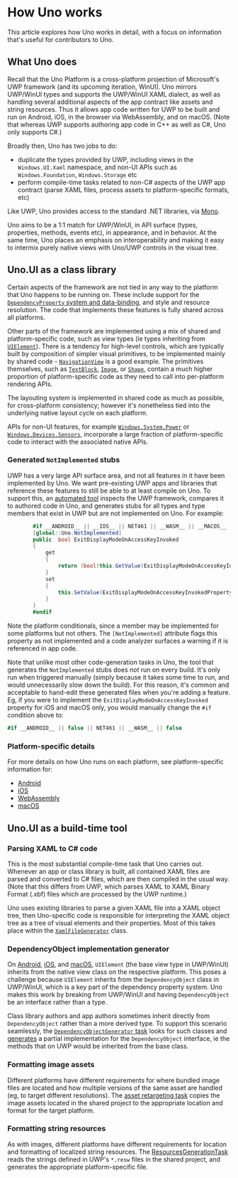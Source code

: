 # How Uno works

This article explores how Uno works in detail, with a focus on information that's useful for contributors to Uno. 

## What Uno does

Recall that the  Uno Platform is a cross-platform projection of Microsoft's UWP framework (and its upcoming iteration, WinUI). Uno mirrors UWP/WinUI types and supports the UWP/WinUI XAML dialect, as well as handling several additional aspects of the app contract like assets and string resources. Thus it allows app code written for UWP to be built and run on Android, iOS, in the browser via WebAssembly, and on macOS. (Note that whereas UWP supports authoring app code in C++ as well as C#, Uno only supports C#.)

Broadly then, Uno has two jobs to do:

* duplicate the types provided by UWP, including views in the `Windows.UI.Xaml` namespace, and non-UI APIs such as `Windows.Foundation`, `Windows.Storage` etc
* perform compile-time tasks related to non-C# aspects of the UWP app contract (parse XAML files, process assets to platform-specific formats, etc)

Like UWP, Uno provides access to the standard .NET libraries, via [Mono](https://www.mono-project.com/).

Uno aims to be a 1:1 match for UWP/WinUI, in API surface (types, properties, methods, events etc), in appearance, and in behavior. At the same time, Uno places an emphasis on interoperability and making it easy to intermix purely native views with Uno/UWP controls in the visual tree.

## Uno.UI as a class library

Certain aspects of the framework are not tied in any way to the platform that Uno happens to be running on. These include support for the [`DependencyProperty` system and data-binding](https://docs.microsoft.com/en-us/windows/uwp/xaml-platform/dependency-properties-overview), and style and resource resolution. The code that implements these features is fully shared across all platforms.

Other parts of the framework are implemented using a mix of shared and platform-specific code, such as view types (ie types inheriting from [`UIElement`](https://docs.microsoft.com/en-us/uwp/api/windows.ui.xaml.uielement)). There is a tendency for high-level controls, which are typically built by composition of simpler visual primitives, to be implemented mainly by shared code - [`NavigationView`](https://github.com/unoplatform/uno/tree/master/src/Uno.UI/UI/Xaml/Controls/NavigationView) is a good example. The primitives themselves, such as [`TextBlock`](https://github.com/unoplatform/uno/tree/master/src/Uno.UI/UI/Xaml/Controls/TextBlock), [`Image`](https://github.com/unoplatform/uno/tree/master/src/Uno.UI/UI/Xaml/Controls/Image), or [`Shape`](https://github.com/unoplatform/uno/tree/master/src/Uno.UI/UI/Xaml/Shapes), contain a much higher proportion of platform-specific code as they need to call into per-platform rendering APIs.

The layouting system is implemented in shared code as much as possible, for cross-platform consistency; however it's nonetheless tied into the underlying native layout cycle on each platform.

APIs for non-UI features, for example [`Windows.System.Power`](../features/windows-system-power.md) or [`Windows.Devices.Sensors`](../features/windows-devices-sensors.md), incorporate a large fraction of platform-specific code to interact with the associated native APIs.

### Generated `NotImplemented` stubs

UWP has a very large API surface area, and not all features in it have been implemented by Uno. We want pre-existing UWP apps and libraries that reference these features to still be able to at least compile on Uno. To support this, an [automated tool](https://github.com/unoplatform/uno/tree/master/src/Uno.UWPSyncGenerator) inspects the UWP framework, compares it to authored code in Uno, and generates stubs for all types and type members that exist in UWP but are not implemented on Uno. For example:

```csharp
		#if __ANDROID__ || __IOS__ || NET461 || __WASM__ || __MACOS__
		[global::Uno.NotImplemented]
		public  bool ExitDisplayModeOnAccessKeyInvoked
		{
			get
			{
				return (bool)this.GetValue(ExitDisplayModeOnAccessKeyInvokedProperty);
			}
			set
			{
				this.SetValue(ExitDisplayModeOnAccessKeyInvokedProperty, value);
			}
		}
		#endif
```

Note the platform conditionals, since a member may be implemented for some platforms but not others. The `[NotImplemented]` attribute flags this property as not implemented and a code analyzer surfaces a warning if it is referenced in app code.

Note that unlike most other code-generation tasks in Uno, the tool that generates the `NotImplemented` stubs does _not_ run on every build. It's only run when triggered manually (simply because it takes some time to run, and would unnecessarily slow down the build). For this reason, it's common and acceptable to hand-edit these generated files when you're adding a feature. Eg, if you were to implement the `ExitDisplayModeOnAccessKeyInvoked` property for iOS and macOS only, you would manually change the `#if` condition above to:

```csharp
#if __ANDROID__ || false || NET461 || __WASM__ || false
```

### Platform-specific details

For more details on how Uno runs on each platform, see platform-specific information for:

* [Android](uno-internals-android.md)
* [iOS](uno-internals-ios.md)
* [WebAssembly](uno-internals-wasm.md)
* [macOS](uno-internals-macos.md)

## Uno.UI as a build-time tool

### Parsing XAML to C# code

This is the most substantial compile-time task that Uno carries out. Whenever an app or class library is built, all contained XAML files are parsed and converted to C# files, which are then compiled in the usual way. (Note that this differs from UWP, which parses XAML to XAML Binary Format (.xbf) files which are processed by the UWP runtime.)

Uno uses existing libraries to parse a given XAML file into a XAML object tree, then Uno-specific code is responsible for interpreting the XAML object tree as a tree of visual elements and their properties. Most of this takes place within the [`XamlFileGenerator`](https://github.com/unoplatform/uno/blob/master/src/SourceGenerators/Uno.UI.SourceGenerators/XamlGenerator/XamlFileGenerator.cs) class.

### DependencyObject implementation generator

On [Android](uno-internals-android.md), [iOS](uno-internals-ios.md), and [macOS](uno-internals-macos.md), `UIElement` (the base view type in UWP/WinUI) inherits from the native view class on the respective platform. This poses a challenge because `UIElement` inherits from the `DependencyObject` class in UWP/WinUI, which is a key part of the dependency property system. Uno makes this work by breaking from UWP/WinUI and having `DependencyObject` be an interface rather than a type.

Class library authors and app authors sometimes inherit directly from `DependencyObject` rather than a more derived type. To support this scenario seamlessly, the [`DependencyObjectGenerator` task](https://github.com/unoplatform/uno/blob/master/src/SourceGenerators/Uno.UI.SourceGenerators/DependencyObject/DependencyObjectGenerator.cs) looks for such classes and [generates](https://github.com/unoplatform/Uno.SourceGeneration) a partial implementation for the `DependencyObject` interface, ie the methods that on UWP would be inherited from the base class.

### Formatting image assets

Different platforms have different requirements for where bundled image files are located and how multiple versions of the same asset are handled (eg, to target different resolutions). The [asset retargeting task](https://github.com/unoplatform/uno/blob/master/src/SourceGenerators/Uno.UI.Tasks/Assets/RetargetAssets.cs) copies the image assets located in the shared project to the appropriate location and format for the target platform.

### Formatting string resources

As with images, different platforms have different requirements for location and formatting of localized string resources. The [ResourcesGenerationTask](https://github.com/unoplatform/uno/blob/master/src/SourceGenerators/Uno.UI.Tasks/ResourcesGenerator/ResourcesGenerationTask.cs) reads the strings defined in UWP's `*.resw` files in the shared project, and generates the appropriate platform-specific file.
